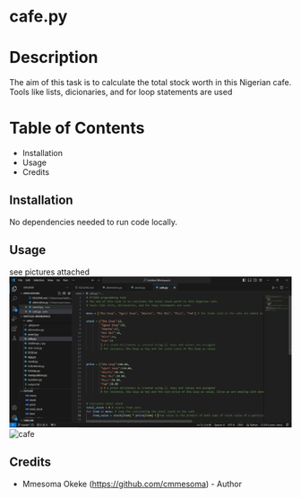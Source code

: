# cafe.py

# Description
The aim of this task is to calculate the total stock worth in this Nigerian cafe.
Tools like lists, dicionaries, and for loop statements are used

# Table of Contents

- Installation
- Usage
- Credits

## Installation

No dependencies needed to run code locally.

## Usage
see pictures attached
![cafe](https://github.com/cmmesoma/codingTasks/blob/d0de93a3bab5c300f5996e14b3032b8df24adffd/cafe_1.PNG)
![cafe]()


## Credits

- Mmesoma Okeke (https://github.com/cmmesoma) - Author
